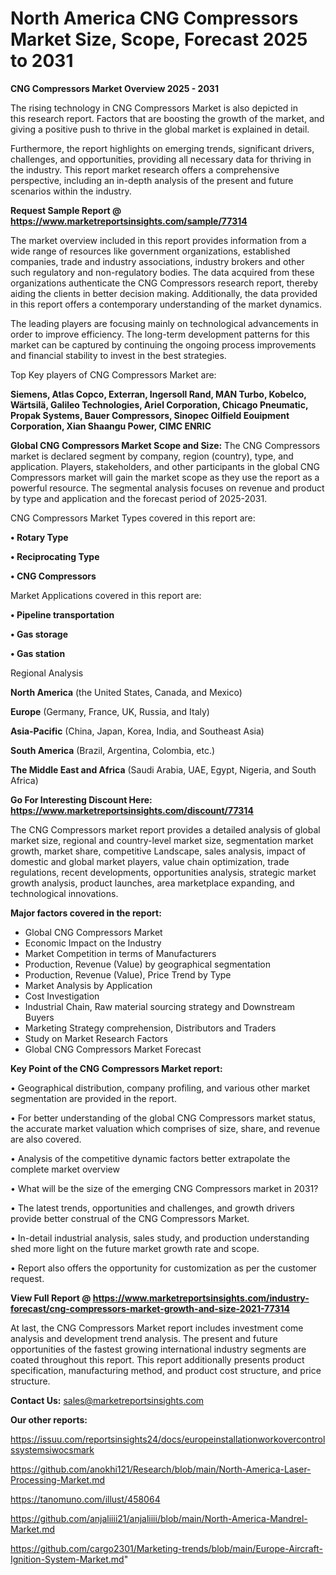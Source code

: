 # North America CNG Compressors Market Size, Scope, Forecast 2025 to 2031

<Strong> CNG Compressors Market Overview 2025 - 2031</strong>

The rising technology in CNG Compressors Market is also depicted in this research report. Factors that are boosting the growth of the market, and giving a positive push to thrive in the global market is explained in detail.

Furthermore, the report highlights on emerging trends, significant drivers, challenges, and opportunities, providing all necessary data for thriving in the industry. This report market research offers a comprehensive perspective, including an in-depth analysis of the present and future scenarios within the industry.

<strong>Request Sample Report @ <a href=https://www.marketreportsinsights.com/sample/77314>https://www.marketreportsinsights.com/sample/77314</a></strong>

The market overview included in this report provides information from a wide range of resources like government organizations, established companies, trade and industry associations, industry brokers and other such regulatory and non-regulatory bodies. The data acquired from these organizations authenticate the CNG Compressors research report, thereby aiding the clients in better decision making. Additionally, the data provided in this report offers a contemporary understanding of the market dynamics.

The leading players are focusing mainly on technological advancements in order to improve efficiency. The long-term development patterns for this market can be captured by continuing the ongoing process improvements and financial stability to invest in the best strategies.

Top Key players of CNG Compressors Market are:

<strong>Siemens, Atlas Copco, Exterran, Ingersoll Rand, MAN Turbo, Kobelco, Wärtsilä, Galileo Technologies, Ariel Corporation, Chicago Pneumatic, Propak Systems, Bauer Compressors, Sinopec Oilfield Eouipment Corporation, Xian Shaangu Power, CIMC ENRIC</strong>

<strong><b>Global CNG Compressors Market Scope and Size:</b></strong>
The CNG Compressors market is declared segment by company, region (country), type, and application. Players, stakeholders, and other participants in the global CNG Compressors market will gain the market scope as they use the report as a powerful resource. The segmental analysis focuses on revenue and product by type and application and the forecast period of 2025-2031.

CNG Compressors Market Types covered in this report are:

<strong>• Rotary Type

• Reciprocating Type

• CNG Compressors</strong>

Market Applications covered in this report are:

<strong>• Pipeline transportation

• Gas storage

• Gas station</strong> 

Regional Analysis

<strong>North America</strong> (the United States, Canada, and Mexico)

<strong>Europe</strong> (Germany, France, UK, Russia, and Italy)

<strong>Asia-Pacific</strong> (China, Japan, Korea, India, and Southeast Asia)

<strong>South America</strong> (Brazil, Argentina, Colombia, etc.)

<strong>The Middle East and Africa</strong> (Saudi Arabia, UAE, Egypt, Nigeria, and South Africa)

<strong>Go For Interesting Discount Here: <a href=https://www.marketreportsinsights.com/discount/77314>https://www.marketreportsinsights.com/discount/77314</a></strong>

The CNG Compressors market report provides a detailed analysis of global market size, regional and country-level market size, segmentation market growth, market share, competitive Landscape, sales analysis, impact of domestic and global market players, value chain optimization, trade regulations, recent developments, opportunities analysis, strategic market growth analysis, product launches, area marketplace expanding, and technological innovations.

<strong><b>Major factors covered in the report:</b></strong>
<ul>
  <li>Global CNG Compressors Market </li>
  <li>Economic Impact on the Industry</li>
  <li>Market Competition in terms of Manufacturers</li>
  <li>Production, Revenue (Value) by geographical segmentation</li>
  <li>Production, Revenue (Value), Price Trend by Type</li>
  <li>Market Analysis by Application</li>
  <li>Cost Investigation</li>
  <li>Industrial Chain, Raw material sourcing strategy and Downstream Buyers</li>
  <li>Marketing Strategy comprehension, Distributors and Traders</li>
  <li>Study on Market Research Factors</li>
  <li>Global CNG Compressors Market Forecast</li>
</ul>

<strong><b>Key Point of the CNG Compressors Market report:</b></strong>

• Geographical distribution, company profiling, and various other market segmentation are provided in the report.

• For better understanding of the global CNG Compressors market status, the accurate market valuation which comprises of size, share, and revenue are also covered.

• Analysis of the competitive dynamic factors better extrapolate the complete market overview

• What will be the size of the emerging CNG Compressors market in 2031?

• The latest trends, opportunities and challenges, and growth drivers provide better construal of the CNG Compressors Market.

• In-detail industrial analysis, sales study, and production understanding shed more light on the future market growth rate and scope.

• Report also offers the opportunity for customization as per the customer request.

<strong><b>View Full Report @ <a href=https://www.marketreportsinsights.com/industry-forecast/cng-compressors-market-growth-and-size-2021-77314>https://www.marketreportsinsights.com/industry-forecast/cng-compressors-market-growth-and-size-2021-77314</a></b></strong>


At last, the CNG Compressors Market report includes investment come analysis and development trend analysis. The present and future opportunities of the fastest growing international industry segments are coated throughout this report. This report additionally presents product specification, manufacturing method, and product cost structure, and price structure.

<strong>Contact Us:</strong>
sales@marketreportsinsights.com

<strong>Our other reports:</strong>

<a href=https://issuu.com/reportsinsights24/docs/europeinstallationworkovercontrolssystemsiwocsmark>https://issuu.com/reportsinsights24/docs/europeinstallationworkovercontrolssystemsiwocsmark</a>

<a href=https://github.com/anokhi121/Research/blob/main/North-America-Laser-Processing-Market.md>https://github.com/anokhi121/Research/blob/main/North-America-Laser-Processing-Market.md</a>

<a href=https://tanomuno.com/illust/458064>https://tanomuno.com/illust/458064</a>

<a href=https://github.com/anjaliiii21/anjaliiii/blob/main/North-America-Mandrel-Market.md>https://github.com/anjaliiii21/anjaliiii/blob/main/North-America-Mandrel-Market.md</a>

<a href=https://github.com/cargo2301/Marketing-trends/blob/main/Europe-Aircraft-Ignition-System-Market.md>https://github.com/cargo2301/Marketing-trends/blob/main/Europe-Aircraft-Ignition-System-Market.md</a>"
